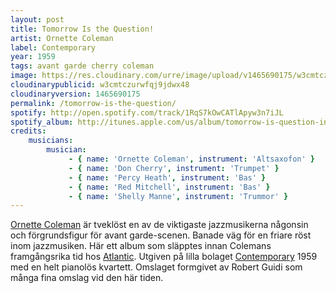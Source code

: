 ```yaml
---
layout: post
title: Tomorrow Is the Question!
artist: Ornette Coleman
label: Contemporary
year: 1959
tags: avant garde cherry coleman
image: https://res.cloudinary.com/urre/image/upload/v1465690175/w3cmtczurwfqj9jdwx48.jpg
cloudinarypublicid: w3cmtczurwfqj9jdwx48
cloudinaryversion: 1465690175
permalink: /tomorrow-is-the-question/
spotify: http://open.spotify.com/track/1RqS7kOwCATlApyw3n7iJL
spotify_album: http://itunes.apple.com/us/album/tomorrow-is-question-instrumental/id174698744
credits:
    musicians:
        musician:
             - { name: 'Ornette Coleman', instrument: 'Altsaxofon' }
             - { name: 'Don Cherry', instrument: 'Trumpet' }
             - { name: 'Percy Heath', instrument: 'Bas' }
             - { name: 'Red Mitchell', instrument: 'Bas' }
             - { name: 'Shelly Manne', instrument: 'Trummor' }
---
```


<a href="http://en.wikipedia.org/wiki/Ornette_Coleman">Ornette Coleman</a> är tveklöst en av de viktigaste jazzmusikerna någonsin och förgrundsfigur för avant garde-scenen. Banade väg för en friare röst inom jazzmusiken. Här ett album som släpptes innan Colemans framgångsrika tid hos <a href="http://en.wikipedia.org/wiki/Atlantic_Records">Atlantic</a>. Utgiven på lilla bolaget <a href="http://en.wikipedia.org/wiki/Contemporary_Records">Contemporary</a> 1959 med en helt pianolös kvartett.
Omslaget formgivet av Robert Guidi som många fina omslag vid den här tiden.